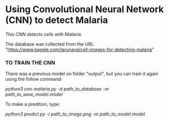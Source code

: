 <h1>Using Convolutional Neural Network (CNN) to detect Malaria</h1>

<i>This CNN detects cells with Malaria. </i>

The database was collected from the URL: "https://www.kaggle.com/iarunava/cell-images-for-detecting-malaria"

<h3>TO TRAIN THE CNN</h3>

There was a previous model on folder "output", but you can train it again using the follow command:

<i>python3 cnn-malaria.py -d path_to_database -m path_to_save_model.model</i>

To make a predition, type:

<i>python3 predict.py -i path_to_image.png -m path_to_model.model</i>
